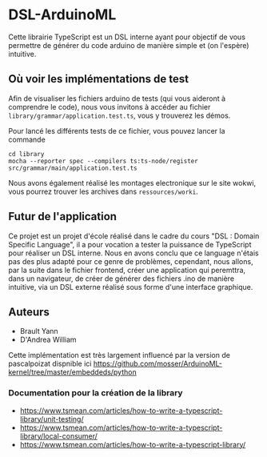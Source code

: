 # DSL-ArduinoML

Cette librairie TypeScript est un DSL interne ayant pour objectif de vous permettre de générer du code 
arduino de manière simple et (on l'espère) intuitive. 

## Où voir les implémentations de test

Afin de visualiser les fichiers arduino de tests (qui vous aideront à comprendre le code), nous vous
invitons à accéder au fichier `library/grammar/application.test.ts`, vous y trouverez les démos.

Pour lancé les différents tests de ce fichier, vous pouvez lancer la commande
```shell
cd library
mocha --reporter spec --compilers ts:ts-node/register src/grammar/main/application.test.ts
```

Nous avons également réalisé les montages electronique sur le site wokwi, vous pourrez trouver les archives
dans `ressources/worki`.

## Futur de l'application

Ce projet est un projet d'école réalisé dans le cadre du cours "DSL : Domain Specific Language", il 
a pour vocation a tester la puissance de TypeScript pour réaliser un DSL interne. Nous en avons conclu que
ce language n'étais pas des plus adapté pour ce genre de problèmes, cependant, nous allons, par la suite
dans le fichier frontend, créer une application qui peremttra, dans un navigateur, de créer de générer
des fichiers .ino de manière intuitive, via un DSL externe réalisé sous forme d'une interface graphique.





## Auteurs
* Brault Yann
* D'Andrea William

Cette implémentation est très largement influencé par la version de pascalpoizat 
dispnible ici https://github.com/mosser/ArduinoML-kernel/tree/master/embeddeds/python

### Documentation pour la création de la library

* https://www.tsmean.com/articles/how-to-write-a-typescript-library/unit-testing/
* https://www.tsmean.com/articles/how-to-write-a-typescript-library/local-consumer/
* https://www.tsmean.com/articles/how-to-write-a-typescript-library/
